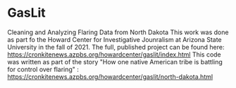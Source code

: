 # GasLit
Cleaning and Analyzing Flaring Data from North Dakota
This work was done as part fo the Howard Center for Investigative Jounralism at Arizona State University in the fall of 2021.
The full, published project can be found here: https://cronkitenews.azpbs.org/howardcenter/gaslit/index.html
This code was written as part of the story "How one native American tribe is battling for control over flaring" : https://cronkitenews.azpbs.org/howardcenter/gaslit/north-dakota.html
